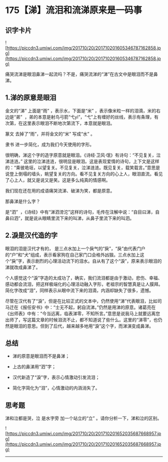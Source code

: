 # 175【涕】流泪和流涕原来是一码事

## 识字卡片

![https://piccdn3.umiwi.com/img/201710/20/201710201605346787162858.jpg](https://piccdn3.umiwi.com/img/201710/20/201710201605346787162858.jpg)

痛哭流涕是眼泪鼻涕一起流吗？不是，痛哭流涕的“涕”在古文中是眼泪而不是鼻涕。

## 1.涕的原意是眼泪

金文的“涕” 上面是“雨” ，表示水，下面是“米” ，表示像米粒一样的泪滴，米的右边是“弟”  ，弟的本意是射鸟弓箭“弋yì”，“弋”上有缠好的丝线，表示有条理，有次第，在这里表示眼泪不断地次第流下，本意就是眼泪。

篆文 去掉了“雨”，并将金文的“米” 写成“水” 。

隶书 进一步简化，成为我们今天使用的字形。

很明确，涕这个字的造字原意就是眼泪。《诗经·卫风·氓》有诗句：“不见复关，泣涕涟涟。” 这里的泣涕涟涟，很明显是眼泪。这是表现爱情的诗句，上下文是这样的：“乘彼垝垣，以望复关。不见复关，泣涕涟涟。既见复关，载笑载言。”意思是说登上倒塌的墙头，眺望复关的方向。看不见复关方向的心上人，眼泪直流。看见了心上人，就又是说又是笑。这是多么纯真的情感啊。

我们现在还在用的成语痛哭流涕、破涕为笑，都是原意。

那鼻涕是什么字？

是“泗”  ，《诗经》中有“涕泗滂沱”这样的诗句，毛传在注解中说：“自目曰涕，自鼻曰泗”，就是说从眼睛里流下来的叫涕，从鼻子里流下来的叫泗。

## 2.淚是汉代造的字

眼泪的泪是汉代才有的， 是三点水加上一个戾气的“戾”，“戾”由代表门户的“户”和“犬”组成，表示看家狗在自己家门口会格外凶狠。三点水加上这个“戾”字，表示剧烈的心理活动流下的泪水。自从有了这个“淚”，原来表示眼泪的涕就改成鼻涕了。

个人感觉这个“淚”字造的太成功了，确实，我们流泪都是由于激动，悲伤、幸福、感动都会流泪，把这样极端化的心理活动融入字形，老祖宗的智慧真是让人膜拜。简化字改成“泪”，同样表示从眼中流下来的泪滴，内涵却缺失了很多，遗憾。

尽管在汉代有了“淚”，但是在比较正式的文本中，仍然使用“涕”代表眼泪，比如司马迁在《报任安书》中：“士无不起，躬自流涕。”仍然是用涕的原意。诸葛亮在《出师表》中有：“今当远离，临表涕零，不知所言。”意思是说我马上就要远离您出师了，写这篇文章的时候泪流不止，都不知道说了些什么。这里的“涕零”，也仍然是眼泪的意思。但到了后代，越来越多地用“淚”这个字，而涕演变成鼻涕。

## 总结

* 涕的原意是眼泪而不是鼻涕；

* 上古的鼻涕用“泗”字；

* 汉代新造了“淚”字，表示心情激动引发流泪；

* 简化字简化为“泪”，心情激动的内涵消失了。

## 思考题

涕和泣都是哭，泣 是水字旁 加一个站立的“立” 。请你分析一下，涕和泣的区别。

![https://piccdn3.umiwi.com/img/201710/20/201710201652035687668957.jpg](https://piccdn3.umiwi.com/img/201710/20/201710201652035687668957.jpg)

---
